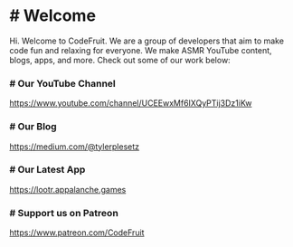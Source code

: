 # # Welcome
Hi. Welcome to CodeFruit. We are a group of developers that aim to make code fun and relaxing for everyone. We make ASMR YouTube content, blogs, apps, and more. Check out some of our work below:

### # Our YouTube Channel
https://www.youtube.com/channel/UCEEwxMf6IXQyPTij3Dz1iKw

### # Our Blog
https://medium.com/@tylerplesetz

### # Our Latest App
https://lootr.appalanche.games

### # Support us on Patreon
https://www.patreon.com/CodeFruit

